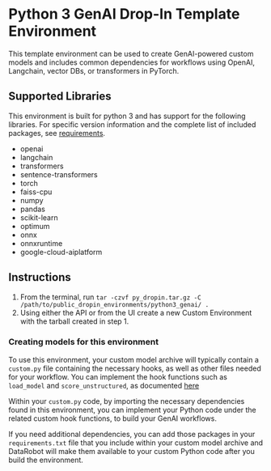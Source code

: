 # Python 3 GenAI Drop-In Template Environment

This template environment can be used to create GenAI-powered custom models and includes common dependencies for workflows using OpenAI, Langchain, vector DBs, or transformers in PyTorch. 

## Supported Libraries

This environment is built for python 3 and has support for the following libraries.
For specific version information and the complete list of included packages, see [requirements](requirements.txt).

- openai
- langchain
- transformers
- sentence-transformers
- torch
- faiss-cpu
- numpy
- pandas
- scikit-learn
- optimum
- onnx
- onnxruntime
- google-cloud-aiplatform

## Instructions

1. From the terminal, run `tar -czvf py_dropin.tar.gz -C /path/to/public_dropin_environments/python3_genai/ .`
2. Using either the API or from the UI create a new Custom Environment with the tarball created
in step 1.

### Creating models for this environment

To use this environment, your custom model archive will typically contain a `custom.py` file containing the necessary hooks, as well as other files needed for your workflow. You can implement the hook functions such as `load_model` and `score_unstructured`, as documented [here](../../custom_model_runner/README.md)

Within your `custom.py` code, by importing the necessary dependencies found in this environment, you can implement your Python code under the related custom hook functions, to build your GenAI workflows. 

If you need additional dependencies, you can add those packages in your `requirements.txt` file that you include within your custom model archive and DataRobot will make them available to your custom Python code after you build the environment.


